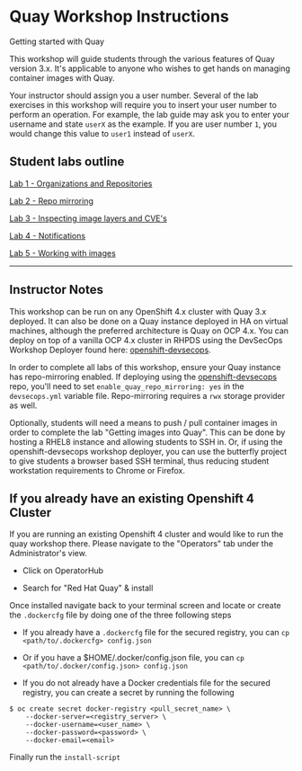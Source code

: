# Quay Workshop Instructions
Getting started with Quay

This workshop will guide students through the various features of Quay version 3.x. It's applicable to anyone who wishes to get hands on managing container images with Quay.

Your instructor should assign you a user number. Several of the lab exercises in this workshop will require you to insert your user number to perform an operation. For example, the lab guide may ask you to enter your username and state `userX` as the example. If you are user number `1`, you would change this value to `user1` instead of `userX`.

## Student labs outline
[Lab 1 - Organizations and Repositories](https://github.com/afouladi7/quay_workshop_instructions/blob/master/lab1.md)

[Lab 2 - Repo mirroring](https://github.com/afouladi7/quay_workshop_instructions/blob/master/lab2.md)

[Lab 3 - Inspecting image layers and CVE's](https://github.com/afouladi7/quay_workshop_instructions/blob/master/lab3.md)

[Lab 4 - Notifications](https://github.com/afouladi7/quay_workshop_instructions/blob/master/lab4.md)

[Lab 5 - Working with images](https://github.com/afouladi7/quay_workshop_instructions/blob/master/lab5.md)

___

## Instructor Notes
This workshop can be run on any OpenShift 4.x cluster with Quay 3.x deployed. It can also be done on a Quay instance deployed in HA on virtual machines, although the preferred architecture is Quay on OCP 4.x. You can deploy on top of a vanilla OCP 4.x cluster in RHPDS using the DevSecOps Workshop Deployer found here: [openshift-devsecops](https://github.com/jharmison-redhat/openshift-devsecops).

In order to complete all labs of this workshop, ensure your Quay instance has repo-mirroring enabled. If deploying using the [openshift-devsecops](https://github.com/jharmison-redhat/openshift-devsecops) repo, you'll need to set `enable_quay_repo_mirroring: yes` in the `devsecops.yml` variable file. Repo-mirroring requires a `rwx` storage provider as well.

Optionally, students will need a means to push / pull container images in order to complete the lab "Getting images into Quay". This can be done by hosting a RHEL8 instance and allowing students to SSH in. Or, if using the openshift-devsecops workshop deployer, you can use the butterfly project to give students a browser based SSH terminal, thus reducing student workstation requirements to Chrome or Firefox. 

## If you already have an existing Openshift 4 Cluster

If you are running an existing Openshift 4 cluster and would like to run the quay workshop there. Please navigate to the "Operators" tab under the Administrator's view. 

* Click on OperatorHub

* Search for "Red Hat Quay" & install

Once installed navigate back to your terminal screen and locate or create the `.dockercfg` file by doing one of the three following steps

* If you already have a `.dockercfg` file for the secured registry, you can `cp <path/to/.dockercfg> config.json`

* Or if you have a $HOME/.docker/config.json file, you can `cp <path/to/.docker/config.json> config.json`

* If you do not already have a Docker credentials file for the secured registry, you can create a secret by running the following
 
```
$ oc create secret docker-registry <pull_secret_name> \
    --docker-server=<registry_server> \
    --docker-username=<user_name> \
    --docker-password=<password> \
    --docker-email=<email>     
```

Finally run the `install-script`
